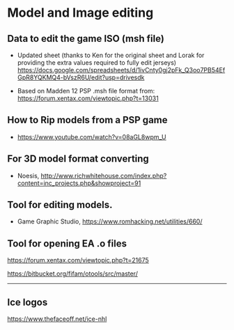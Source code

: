 # Model and Image editing

## Data to edit the game ISO (msh file)

- Updated sheet (thanks to Ken for the original sheet and Lorak for providing the extra values required to fully edit jerseys)
https://docs.google.com/spreadsheets/d/1ivCnty0gj2pFk_Q3oo7PB54EfGpR8YQKMQ4-bVszR6U/edit?usp=drivesdk

- Based on Madden 12 PSP .msh file format from:
https://forum.xentax.com/viewtopic.php?t=13031


## How to Rip models from a PSP game

- https://www.youtube.com/watch?v=08aGL8wpm_U

## For 3D model format converting

- Noesis, http://www.richwhitehouse.com/index.php?content=inc_projects.php&showproject=91 


## Tool for editing models.

 - Game Graphic Studio, https://www.romhacking.net/utilities/660/


## Tool for opening  EA .o files

https://forum.xentax.com/viewtopic.php?t=21675

https://bitbucket.org/fifam/otools/src/master/

---

## Ice logos 
https://www.thefaceoff.net/ice-nhl
